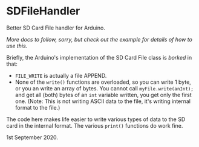 # SDFileHandler
Better SD Card File handler for Arduino.

*More docs to follow, sorry, but check out the example for details of how to use this.*


Briefly, the Arduino's implementation of the SD Card File class is *borked* in that:

* `FILE_WRITE` is actually a file APPEND.
* None of the `write()` functions are overloaded, so you can write 1 byte, or you an write an array of bytes. You cannot call `myFile.write(anInt);` and get all (both) bytes of an `int` variable written, you get only the first one. (Note: This is not writing ASCII data to the file, it's writing internal format to the file.)


The code here makes life easier to write various types of data to the SD card in the internal format. The various `print()` functions do work fine.


1st September 2020.
